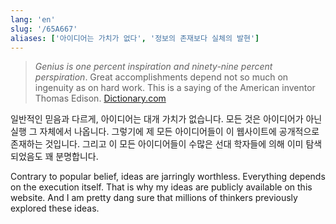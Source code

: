 ```yaml
---
lang: 'en'
slug: '/65A667'
aliases: ['아이디어는 가치가 없다', '정보의 존재보다 실체의 발현']
---
```


> _Genius is one percent inspiration and ninety-nine percent perspiration_. Great accomplishments depend not so much on ingenuity as on hard work. This is a saying of the American inventor Thomas Edison. [Dictionary.com](https://www.dictionary.com/browse/genius-is-one-percent-inspiration-and-ninety-nine-percent-perspiration)

일반적인 믿음과 다르게, 아이디어는 대개 가치가 없습니다.
모든 것은 아이디어가 아닌 실행 그 자체에서 나옵니다.
그렇기에 제 모든 아이디어들이 이 웹사이트에 공개적으로 존재하는 것입니다.
그리고 이 모든 아이디어들이 수많은 선대 학자들에 의해 이미 탐색되었음도 꽤 분명합니다.

Contrary to popular belief, ideas are jarringly worthless.
Everything depends on the execution itself.
That is why my ideas are publicly available on this website.
And I am pretty dang sure that millions of thinkers previously explored these ideas.

<head>
  <html lang="en-US"/>
</head>
